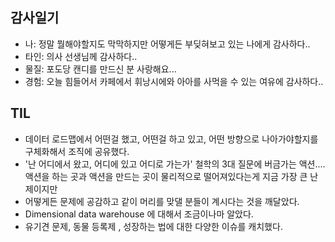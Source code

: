 ## 감사일기
- 나: 정말 뭘해야할지도 막막하지만 어떻게든 부딪혀보고 있는 나에게 감사하다..
- 타인: 의사 선생님께 감사하다..
- 물질: 포도당 캔디를 만드신 분 사랑해요...
- 경험: 오늘 힘들어서 카페에서 휘낭시에와 아아를 사먹을 수 있는 여유에 감사하다..

## TIL
- 데이터 로드맵에서 어떤걸 했고, 어떤걸 하고 있고, 어떤 방향으로 나아가야할지를 구체화해서 조직에 공유했다.
- '난 어디에서 왔고, 어디에 있고 어디로 가는가' 철학의 3대 질문에 버금가는 액션.... 액션을 하는 곳과 액션을 만드는 곳이 물리적으로 떨어져있다는게 지금 가장 큰 난제이지만 
- 어떻게든 문제에 공감하고 같이 머리를 맞댈 분들이 계시다는 것을 깨달았다. 
- Dimensional data warehouse 에 대해서 조금이나마 알았다.
- 유기견 문제, 동물 등록제 , 성장하는 법에 대한 다양한 이슈를 캐치했다.  
